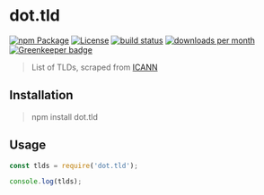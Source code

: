 # dot.tld

[![npm Package](https://img.shields.io/npm/v/dot.tld.svg)](https://www.npmjs.org/package/dot.tld)
[![License](https://img.shields.io/npm/l/express.svg)](https://github.com/honzahommer/node-dot.tld/blob/master/LICENSE)
[![build status](https://img.shields.io/travis/honzahommer/node-dot.tld/master.svg)](http://travis-ci.org/honzahommer/node-dot.tld)
[![downloads per month](http://img.shields.io/npm/dm/dot.tld.svg)](https://www.npmjs.org/package/dot.tld)
[![Greenkeeper badge](https://badges.greenkeeper.io/honzahommer/node-dot.tld.svg)](https://greenkeeper.io/)

> List of TLDs, scraped from [ICANN](https://publicsuffix.org/list/effective_tld_names.dat)

## Installation
> npm install dot.tld

## Usage

```js
const tlds = require('dot.tld');

console.log(tlds);
```
